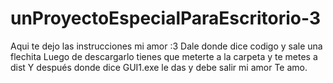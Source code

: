 # unProyectoEspecialParaEscritorio-3
Aqui te dejo las instrucciones mi amor :3 
Dale donde dice codigo y sale una flechita
Luego de descargarlo tienes que meterte a la carpeta y te metes a dist
Y después donde dice GUI1.exe le das y debe salir mi amor
Te amo.
